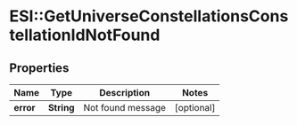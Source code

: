 # ESI::GetUniverseConstellationsConstellationIdNotFound

## Properties
Name | Type | Description | Notes
------------ | ------------- | ------------- | -------------
**error** | **String** | Not found message | [optional] 



